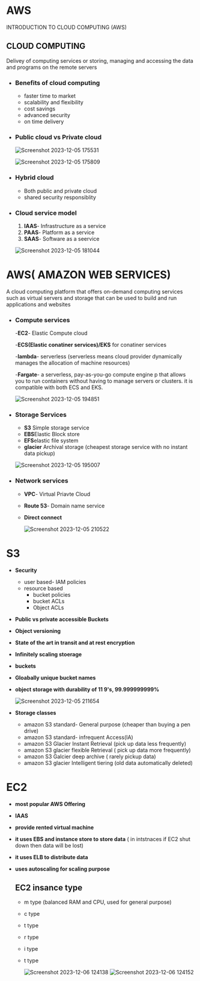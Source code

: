 # AWS
INTRODUCTION TO CLOUD COMPUTING (AWS)

## CLOUD COMPUTING ##
Delivey of computing services or storing, managing and accessing the data and programs on the remote servers

- ### Benefits of cloud computing ###
   - faster time to market
   - scalability and flexibility
   - cost savings
   - advanced security
   - on time delivery
- ### Public cloud vs Private cloud ###

  ![Screenshot 2023-12-05 175531](https://github.com/Mragankk/AWS/assets/145200189/0d15eb68-03ec-4587-865c-7aac09a19daf)

  ![Screenshot 2023-12-05 175809](https://github.com/Mragankk/AWS/assets/145200189/c818a1a8-6683-40e3-870d-bc33fb643e8b)

- ### Hybrid cloud ###
   - Both public and private cloud
   - shared security responsiblity
- ### Cloud service model ###
  1. **IAAS**- Infrastructure as a service
  2. **PAAS**- Platform as a service
  3. **SAAS**- Software as a seervice

    ![Screenshot 2023-12-05 181044](https://github.com/Mragankk/AWS/assets/145200189/7323c83a-9e3e-47bb-8f8d-88dadee53af4)


# AWS( AMAZON WEB SERVICES)
A cloud computing platform that offers on-demand computing services such as virtual servers and storage that can be used to build and run applications and websites

- ### Compute services ###
  -**EC2**- Elastic Compute cloud
  
  -**ECS(Elastic conatiner services)/EKS** for conatiner services
 
   -**lambda**- serverless (serverless means cloud provider dynamically manages the allocation of machine resources)

    -**Fargate**- a serverless, pay-as-you-go compute engine p that allows you to run containers without having to manage servers or clusters. it is compatible with both ECS and EKS.

   ![Screenshot 2023-12-05 194851](https://github.com/Mragankk/AWS/assets/145200189/d07a0a13-b046-4ce8-bf87-105f451b6c0a)
- ### Storage Services ###
   - **S3** Simple storage service
   - **EBS**Elastic Block store
   - **EFS**elastic file system
   - **glacier** Archival storage (cheapest storage service with no instant data pickup)

    ![Screenshot 2023-12-05 195007](https://github.com/Mragankk/AWS/assets/145200189/dbb7a28f-ab08-4d08-b2cb-262534ed794e)

- ### Network services ###
   - **VPC**- Virtual Priavte Cloud
   - **Route 53**- Domain name service
   - **Direct connect**
     
     ![Screenshot 2023-12-05 210522](https://github.com/Mragankk/AWS/assets/145200189/5c698ccc-ae0c-425b-a499-a2d2fd359044)




# S3 #
- **Security**
  - user based- IAM policies
  - resource based
     - bucket policies
     - bucket ACLs
     - Object ACLs
- **Public vs private accessible Buckets**
- **Object versioning**
- **State of the art in transit and at rest encryption**
- **Infinitely scaling stoerage**
- **buckets**
- **Gloabally unique bucket names**
- **object storage with durability of 11 9's, 99.999999999%**

   ![Screenshot 2023-12-05 211654](https://github.com/Mragankk/AWS/assets/145200189/ddfe6e25-ea01-4489-9094-821c140f0ebd)
- **Storage classes**
   - amazon S3 standard- General purpose (cheaper than  buying  a pen drive)
   - amazon S3 standard- infrequent Access(IA)
   - amazon S3 Glacier Instant Retrieval (pick up data less frequently)
   - amazon S3 glacier flexible Retrieval ( pick up data more frequently)
   - amazon S3 Galcier deep archive ( rarely pickup data)
   - amazon S3 glacier Intelligent tiering (old data automatically deleted)

# EC2 #
- **most popular AWS Offering**
- **IAAS**
- **provide rented virtual machine**
- **it uses EBS and instance store to store data** ( in intstnaces if EC2 shut down then data will be lost)
- **it uses ELB to distribute data**
- **uses autoscaling for scaling purpose**

  ## EC2 insance type ##
  - m type (balanced RAM and CPU, used for general purpose)
  - c type
  - t type
  - r type
  - i type
  - t type
 
    ![Screenshot 2023-12-06 124138](https://github.com/Mragankk/AWS/assets/145200189/193cffe7-3d14-4e6f-a94c-98824bb994cd) ![Screenshot 2023-12-06 124152](https://github.com/Mragankk/AWS/assets/145200189/df7ff25c-2021-4b26-9f33-e5f5b0a8b33b)
